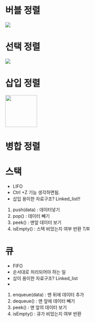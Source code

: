 # 버블 정렬

<img src="https://www.notion.so/image/https%3A%2F%2Fthumbs.gfycat.com%2FExaltedInconsequentialDwarfrabbit-max-14mb.gif?table=block&id=90ff42ee-e4cb-4f66-bbf6-283980d2fc3f&spaceId=83c75a39-3aba-4ba4-a792-7aefe4b07895&userId=&cache=v2">

# 선택 정렬

<img src="https://gmlwjd9405.github.io/images/algorithm-selection-sort/selection-sort.png">

# 삽입 정렬

<img src="https://user-images.githubusercontent.com/61978339/95599474-16d9be00-0a8c-11eb-8934-4d22627b54b8.png" style="height:100px;">

# 병합 정렬

# 스택

- LIFO
- Ctrl +Z 기능 생각하면됨.
- 삽입 용이한 자료구조? Linked_list!!

1. push(data) : 데이터넣기
2. pop() : 데이터 빼기
3. peek() : 맨앞 데이터 보기
4. isEmpty() : 스택 비었는지 여부 반환 T/R

# 큐

- FIFO
- 순서대로 처리되어야 하는 일
- 삽이 용이한 자료구조? Linked_list
-

1. enqueue(data) : 맨 뒤에 데이터 추가
2. dequeue() : 맨 앞에 데이터 빼기
3. peek() : 맨 앞의 데이터 보기
4. isEmpty() : 큐가 비었는지 여부 반환
